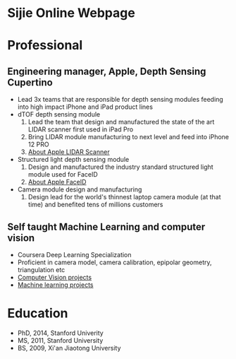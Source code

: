 # Sijie Online Webpage 

# Professional 

## Engineering manager, Apple, Depth Sensing Cupertino 
- Lead 3x teams that are responsible for depth sensing modules feeding into high impact iPhone and iPad product lines
- dTOF depth sensing module  
  1. Lead the team that design and manufactured the state of the art LIDAR scanner first used in iPad Pro
  2. Bring LIDAR module manufacturing to next level and feed into iPhone 12 PRO
  3. <a href="https://www.apple.com/newsroom/2020/03/apple-unveils-new-ipad-pro-with-lidar-scanner-and-trackpad-support-in-ipados/" title="About Apple LIDAR scanner" target="_blank">About Apple LIDAR Scanner</a>  
- Structured light depth sensing module 
  1. Design and manufactured the industry standard structured light module used for FaceID
  2. <a href="https://support.apple.com/en-us/HT208109" title="About Apple FaceID" target="_blank">About Apple FaceID</a>  
- Camera module design and manufacturing 
  1. Design lead for the world's thinnest laptop camera module (at that time) and benefited tens of millions customers
  
## Self taught Machine Learning and computer vision 
- Coursera Deep Learning Specialization 
- Proficient in camera model, camera calibration, epipolar geometry, triangulation etc 
- <a href="ComputerVisionProjects.html" title="Computer Vision projects">Computer Vision projects</a> 
- <a href="ComputerVisionProjects.html" title="Machine learning projects">Machine learning projects</a>


# Education

- PhD, 2014, Stanford Univerity 
- MS,  2011, Stanford University 
- BS,  2009, Xi'an Jiaotong University 
